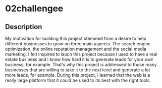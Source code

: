 # 02challengee

## Description 

My motivation for building this project stemmed from a desire to help different businesses to grow on three main aspects. The search engine optimization, the online reputation management and the social media marketing. I felt inspired to lauch this project because I used to have a real estate business and I know how hard it is to generate leads for your own business, for example. That's why this project is addressed to those many businesses that are willing to take it to the next level and generate a lot more leads, for example. During this project, I learned that the web is a really large platform that it could be used to its best with the right tools.
